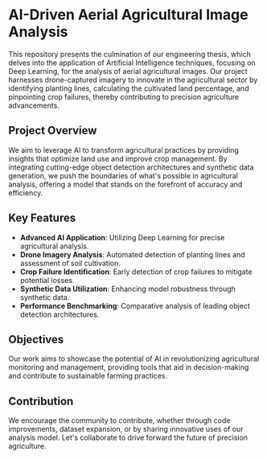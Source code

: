 # AI-Driven Aerial Agricultural Image Analysis
This repository presents the culmination of our engineering thesis, which delves into the application of Artificial Intelligence techniques, focusing on Deep Learning, for the analysis of aerial agricultural images. Our project harnesses drone-captured imagery to innovate in the agricultural sector by identifying planting lines, calculating the cultivated land percentage, and pinpointing crop failures, thereby contributing to precision agriculture advancements.

## Project Overview
We aim to leverage AI to transform agricultural practices by providing insights that optimize land use and improve crop management. By integrating cutting-edge object detection architectures and synthetic data generation, we push the boundaries of what's possible in agricultural analysis, offering a model that stands on the forefront of accuracy and efficiency.

## Key Features
- **Advanced AI Application**: Utilizing Deep Learning for precise agricultural analysis.
- **Drone Imagery Analysis**: Automated detection of planting lines and assessment of soil cultivation.
- **Crop Failure Identification**: Early detection of crop failures to mitigate potential losses.
- **Synthetic Data Utilization**: Enhancing model robustness through synthetic data.
- **Performance Benchmarking**: Comparative analysis of leading object detection architectures.

## Objectives
Our work aims to showcase the potential of AI in revolutionizing agricultural monitoring and management, providing tools that aid in decision-making and contribute to sustainable farming practices.

## Contribution
We encourage the community to contribute, whether through code improvements, dataset expansion, or by sharing innovative uses of our analysis model. Let's collaborate to drive forward the future of precision agriculture.
